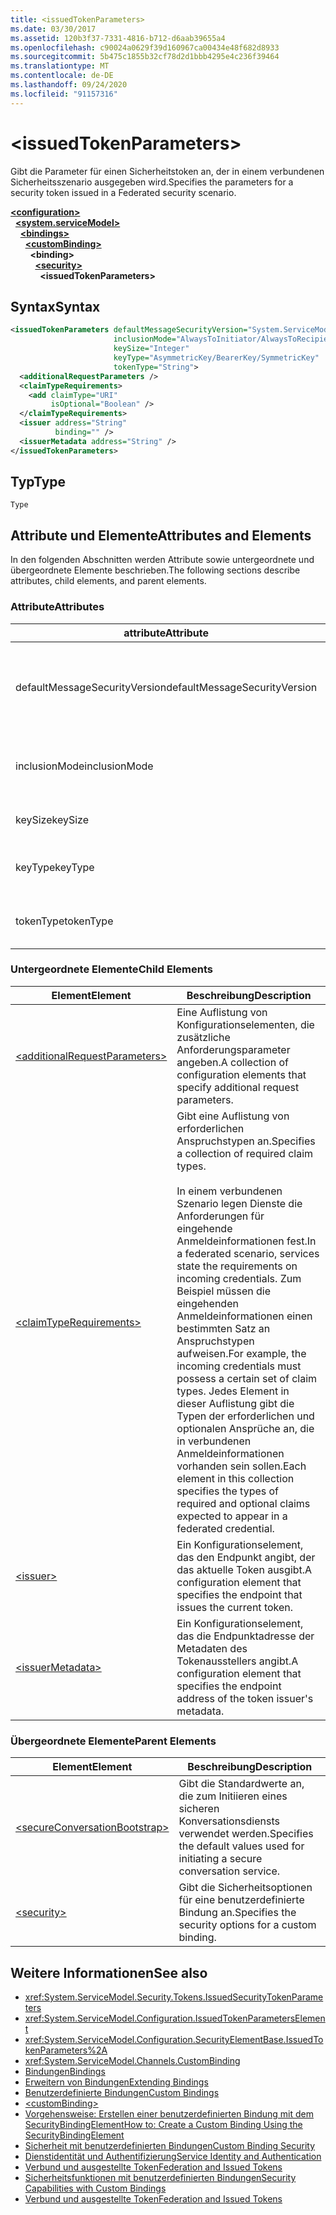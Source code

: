 ```yaml
---
title: <issuedTokenParameters>
ms.date: 03/30/2017
ms.assetid: 120b3f37-7331-4816-b712-d6aab39655a4
ms.openlocfilehash: c90024a0629f39d160967ca00434e48f682d8933
ms.sourcegitcommit: 5b475c1855b32cf78d2d1bbb4295e4c236f39464
ms.translationtype: MT
ms.contentlocale: de-DE
ms.lasthandoff: 09/24/2020
ms.locfileid: "91157316"
---
```

# \<issuedTokenParameters>

<span data-ttu-id="0b64b-101">Gibt die Parameter für einen Sicherheitstoken an, der in einem verbundenen Sicherheitsszenario ausgegeben wird.</span><span class="sxs-lookup"><span data-stu-id="0b64b-101">Specifies the parameters for a security token issued in a Federated security scenario.</span></span>  
  
[**\<configuration>**](../configuration-element.md)\
&nbsp;&nbsp;[**\<system.serviceModel>**](system-servicemodel.md)\
&nbsp;&nbsp;&nbsp;&nbsp;[**\<bindings>**](bindings.md)\
&nbsp;&nbsp;&nbsp;&nbsp;&nbsp;&nbsp;[**\<customBinding>**](custombinding.md)\
&nbsp;&nbsp;&nbsp;&nbsp;&nbsp;&nbsp;&nbsp;&nbsp;**\<binding>**\
&nbsp;&nbsp;&nbsp;&nbsp;&nbsp;&nbsp;&nbsp;&nbsp;&nbsp;&nbsp;[**\<security>**](security-of-custombinding.md)\
&nbsp;&nbsp;&nbsp;&nbsp;&nbsp;&nbsp;&nbsp;&nbsp;&nbsp;&nbsp;&nbsp;&nbsp;**\<issuedTokenParameters>**  
  
## <a name="syntax"></a><span data-ttu-id="0b64b-102">Syntax</span><span class="sxs-lookup"><span data-stu-id="0b64b-102">Syntax</span></span>  
  
```xml  
<issuedTokenParameters defaultMessageSecurityVersion="System.ServiceModel.MessageSecurityVersion"
                       inclusionMode="AlwaysToInitiator/AlwaysToRecipient/Never/Once"
                       keySize="Integer"
                       keyType="AsymmetricKey/BearerKey/SymmetricKey"
                       tokenType="String">
  <additionalRequestParameters />
  <claimTypeRequirements>
    <add claimType="URI"
         isOptional="Boolean" />
  </claimTypeRequirements>
  <issuer address="String"
          binding="" />
  <issuerMetadata address="String" />
</issuedTokenParameters>
```  
  
## <a name="type"></a><span data-ttu-id="0b64b-103">Typ</span><span class="sxs-lookup"><span data-stu-id="0b64b-103">Type</span></span>  

 `Type`  
  
## <a name="attributes-and-elements"></a><span data-ttu-id="0b64b-104">Attribute und Elemente</span><span class="sxs-lookup"><span data-stu-id="0b64b-104">Attributes and Elements</span></span>  

 <span data-ttu-id="0b64b-105">In den folgenden Abschnitten werden Attribute sowie untergeordnete und übergeordnete Elemente beschrieben.</span><span class="sxs-lookup"><span data-stu-id="0b64b-105">The following sections describe attributes, child elements, and parent elements.</span></span>  
  
### <a name="attributes"></a><span data-ttu-id="0b64b-106">Attribute</span><span class="sxs-lookup"><span data-stu-id="0b64b-106">Attributes</span></span>  
  
|<span data-ttu-id="0b64b-107">attribute</span><span class="sxs-lookup"><span data-stu-id="0b64b-107">Attribute</span></span>|<span data-ttu-id="0b64b-108">Beschreibung</span><span class="sxs-lookup"><span data-stu-id="0b64b-108">Description</span></span>|  
|---------------|-----------------|  
|<span data-ttu-id="0b64b-109">defaultMessageSecurityVersion</span><span class="sxs-lookup"><span data-stu-id="0b64b-109">defaultMessageSecurityVersion</span></span>|<span data-ttu-id="0b64b-110">Gibt die Versionen der Sicherheitsspezifikationen (WS-Security, WS-Trust, WS-Secure Conversation und WS-Security Policy) an, die von der Bindung unterstützt werden müssen.</span><span class="sxs-lookup"><span data-stu-id="0b64b-110">Specifies the versions of the security specifications, (WS-Security, WS-Trust, WS-Secure Conversation and WS-Security Policy) that must be supported by the binding.</span></span> <span data-ttu-id="0b64b-111">Dieser Wert ist vom Typ <xref:System.ServiceModel.MessageSecurityVersion>.</span><span class="sxs-lookup"><span data-stu-id="0b64b-111">This value is of type <xref:System.ServiceModel.MessageSecurityVersion>.</span></span>|  
|<span data-ttu-id="0b64b-112">inclusionMode</span><span class="sxs-lookup"><span data-stu-id="0b64b-112">inclusionMode</span></span>|<span data-ttu-id="0b64b-113">Gibt die Tokeneinschlussanforderungen an.</span><span class="sxs-lookup"><span data-stu-id="0b64b-113">Specifies the token inclusion requirements.</span></span> <span data-ttu-id="0b64b-114">Dieses Attribut ist vom Typ <xref:System.ServiceModel.Security.Tokens.SecurityTokenInclusionMode>.</span><span class="sxs-lookup"><span data-stu-id="0b64b-114">This attribute is of type <xref:System.ServiceModel.Security.Tokens.SecurityTokenInclusionMode>.</span></span>|  
|<span data-ttu-id="0b64b-115">keySize</span><span class="sxs-lookup"><span data-stu-id="0b64b-115">keySize</span></span>|<span data-ttu-id="0b64b-116">Eine ganze Zahl, die die Größe des Tokenschlüssels angibt.</span><span class="sxs-lookup"><span data-stu-id="0b64b-116">An integer that specifies the token key size.</span></span> <span data-ttu-id="0b64b-117">Der Standardwert ist 256.</span><span class="sxs-lookup"><span data-stu-id="0b64b-117">The default value is 256.</span></span>|  
|<span data-ttu-id="0b64b-118">keyType</span><span class="sxs-lookup"><span data-stu-id="0b64b-118">keyType</span></span>|<span data-ttu-id="0b64b-119">Ein gültiger Wert von <xref:System.IdentityModel.Tokens.SecurityKeyType>, der den Schlüsseltyp angibt.</span><span class="sxs-lookup"><span data-stu-id="0b64b-119">A valid value of <xref:System.IdentityModel.Tokens.SecurityKeyType> that specifies the key type.</span></span> <span data-ttu-id="0b64b-120">Der Standardwert lautet `SymmetricKey`.</span><span class="sxs-lookup"><span data-stu-id="0b64b-120">The default is `SymmetricKey`.</span></span>|  
|<span data-ttu-id="0b64b-121">tokenType</span><span class="sxs-lookup"><span data-stu-id="0b64b-121">tokenType</span></span>|<span data-ttu-id="0b64b-122">Eine Zeichenfolge, die den Tokentyp angibt.</span><span class="sxs-lookup"><span data-stu-id="0b64b-122">A string that specifies the token type.</span></span> <span data-ttu-id="0b64b-123">Der Standardwert ist "http://docs.oasis-open.org/wss/oasis-wss-saml-token-profile-1.1#SAML".</span><span class="sxs-lookup"><span data-stu-id="0b64b-123">The default is "http://docs.oasis-open.org/wss/oasis-wss-saml-token-profile-1.1#SAML".</span></span>|  
  
### <a name="child-elements"></a><span data-ttu-id="0b64b-124">Untergeordnete Elemente</span><span class="sxs-lookup"><span data-stu-id="0b64b-124">Child Elements</span></span>  
  
|<span data-ttu-id="0b64b-125">Element</span><span class="sxs-lookup"><span data-stu-id="0b64b-125">Element</span></span>|<span data-ttu-id="0b64b-126">Beschreibung</span><span class="sxs-lookup"><span data-stu-id="0b64b-126">Description</span></span>|  
|-------------|-----------------|  
|[\<additionalRequestParameters>](additionalrequestparameters-element.md)|<span data-ttu-id="0b64b-127">Eine Auflistung von Konfigurationselementen, die zusätzliche Anforderungsparameter angeben.</span><span class="sxs-lookup"><span data-stu-id="0b64b-127">A collection of configuration elements that specify additional request parameters.</span></span>|  
|[\<claimTypeRequirements>](claimtyperequirements-element.md)|<span data-ttu-id="0b64b-128">Gibt eine Auflistung von erforderlichen Anspruchstypen an.</span><span class="sxs-lookup"><span data-stu-id="0b64b-128">Specifies a collection of required claim types.</span></span><br /><br /> <span data-ttu-id="0b64b-129">In einem verbundenen Szenario legen Dienste die Anforderungen für eingehende Anmeldeinformationen fest.</span><span class="sxs-lookup"><span data-stu-id="0b64b-129">In a federated scenario, services state the requirements on incoming credentials.</span></span> <span data-ttu-id="0b64b-130">Zum Beispiel müssen die eingehenden Anmeldeinformationen einen bestimmten Satz an Anspruchstypen aufweisen.</span><span class="sxs-lookup"><span data-stu-id="0b64b-130">For example, the incoming credentials must possess a certain set of claim types.</span></span> <span data-ttu-id="0b64b-131">Jedes Element in dieser Auflistung gibt die Typen der erforderlichen und optionalen Ansprüche an, die in verbundenen Anmeldeinformationen vorhanden sein sollen.</span><span class="sxs-lookup"><span data-stu-id="0b64b-131">Each element in this collection specifies the types of required and optional claims expected to appear in a federated credential.</span></span>|  
|[\<issuer>](issuer-of-issuedtokenparameters.md)|<span data-ttu-id="0b64b-132">Ein Konfigurationselement, das den Endpunkt angibt, der das aktuelle Token ausgibt.</span><span class="sxs-lookup"><span data-stu-id="0b64b-132">A configuration element that specifies the endpoint that issues the current token.</span></span>|  
|[\<issuerMetadata>](issuermetadata-of-issuedtokenparameters.md)|<span data-ttu-id="0b64b-133">Ein Konfigurationselement, das die Endpunktadresse der Metadaten des Tokenausstellers angibt.</span><span class="sxs-lookup"><span data-stu-id="0b64b-133">A configuration element that specifies the endpoint address of the token issuer's metadata.</span></span>|  
  
### <a name="parent-elements"></a><span data-ttu-id="0b64b-134">Übergeordnete Elemente</span><span class="sxs-lookup"><span data-stu-id="0b64b-134">Parent Elements</span></span>  
  
|<span data-ttu-id="0b64b-135">Element</span><span class="sxs-lookup"><span data-stu-id="0b64b-135">Element</span></span>|<span data-ttu-id="0b64b-136">Beschreibung</span><span class="sxs-lookup"><span data-stu-id="0b64b-136">Description</span></span>|  
|-------------|-----------------|  
|[\<secureConversationBootstrap>](secureconversationbootstrap.md)|<span data-ttu-id="0b64b-137">Gibt die Standardwerte an, die zum Initiieren eines sicheren Konversationsdiensts verwendet werden.</span><span class="sxs-lookup"><span data-stu-id="0b64b-137">Specifies the default values used for initiating a secure conversation service.</span></span>|  
|[\<security>](security-of-custombinding.md)|<span data-ttu-id="0b64b-138">Gibt die Sicherheitsoptionen für eine benutzerdefinierte Bindung an.</span><span class="sxs-lookup"><span data-stu-id="0b64b-138">Specifies the security options for a custom binding.</span></span>|  
  
## <a name="see-also"></a><span data-ttu-id="0b64b-139">Weitere Informationen</span><span class="sxs-lookup"><span data-stu-id="0b64b-139">See also</span></span>

- <xref:System.ServiceModel.Security.Tokens.IssuedSecurityTokenParameters>
- <xref:System.ServiceModel.Configuration.IssuedTokenParametersElement>
- <xref:System.ServiceModel.Configuration.SecurityElementBase.IssuedTokenParameters%2A>
- <xref:System.ServiceModel.Channels.CustomBinding>
- [<span data-ttu-id="0b64b-140">Bindungen</span><span class="sxs-lookup"><span data-stu-id="0b64b-140">Bindings</span></span>](../../../wcf/bindings.md)
- [<span data-ttu-id="0b64b-141">Erweitern von Bindungen</span><span class="sxs-lookup"><span data-stu-id="0b64b-141">Extending Bindings</span></span>](../../../wcf/extending/extending-bindings.md)
- [<span data-ttu-id="0b64b-142">Benutzerdefinierte Bindungen</span><span class="sxs-lookup"><span data-stu-id="0b64b-142">Custom Bindings</span></span>](../../../wcf/extending/custom-bindings.md)
- [\<customBinding>](custombinding.md)
- [<span data-ttu-id="0b64b-143">Vorgehensweise: Erstellen einer benutzerdefinierten Bindung mit dem SecurityBindingElement</span><span class="sxs-lookup"><span data-stu-id="0b64b-143">How to: Create a Custom Binding Using the SecurityBindingElement</span></span>](../../../wcf/feature-details/how-to-create-a-custom-binding-using-the-securitybindingelement.md)
- [<span data-ttu-id="0b64b-144">Sicherheit mit benutzerdefinierten Bindungen</span><span class="sxs-lookup"><span data-stu-id="0b64b-144">Custom Binding Security</span></span>](../../../wcf/samples/custom-binding-security.md)
- [<span data-ttu-id="0b64b-145">Dienstidentität und Authentifizierung</span><span class="sxs-lookup"><span data-stu-id="0b64b-145">Service Identity and Authentication</span></span>](../../../wcf/feature-details/service-identity-and-authentication.md)
- [<span data-ttu-id="0b64b-146">Verbund und ausgestellte Token</span><span class="sxs-lookup"><span data-stu-id="0b64b-146">Federation and Issued Tokens</span></span>](../../../wcf/feature-details/federation-and-issued-tokens.md)
- [<span data-ttu-id="0b64b-147">Sicherheitsfunktionen mit benutzerdefinierten Bindungen</span><span class="sxs-lookup"><span data-stu-id="0b64b-147">Security Capabilities with Custom Bindings</span></span>](../../../wcf/feature-details/security-capabilities-with-custom-bindings.md)
- [<span data-ttu-id="0b64b-148">Verbund und ausgestellte Token</span><span class="sxs-lookup"><span data-stu-id="0b64b-148">Federation and Issued Tokens</span></span>](../../../wcf/feature-details/federation-and-issued-tokens.md)
